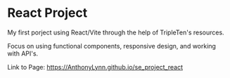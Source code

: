 # React Project

My first porject using React/Vite through the help of TripleTen's resources.

Focus on using functional components, responsive design, and working with API's.

Link to Page: https://AnthonyLynn.github.io/se_project_react
